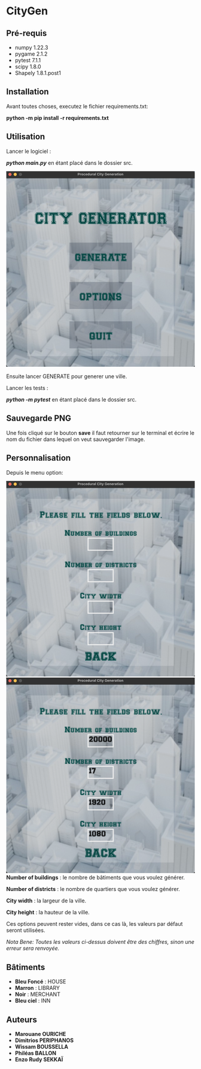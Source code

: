 # CityGen

## **Pré-requis**

- numpy 1.22.3
- pygame 2.1.2
- pytest 7.1.1
- scipy 1.8.0
- Shapely 1.8.1.post1


## **Installation**

Avant toutes choses, executez le fichier requirements.txt:

**python -m pip install -r requirements.txt**

## **Utilisation**

Lancer le logiciel : 

_**python main.py**_ en étant placé dans le dossier src.

![menuopt](menuprin.png)

Ensuite lancer GENERATE pour generer une ville.

Lancer les tests : 

_**python -m pytest**_ en étant placé dans le dossier src.

## **Sauvegarde PNG**

Une fois cliqué sur le bouton **save** il faut retourner sur le terminal et écrire le nom du fichier dans lequel on veut sauvegarder l'image.

## **Personnalisation**

Depuis le menu option:

![menuopt](menuopt.png)
![menuopt](menuopt2.png)
**Number of buildings** : le nombre de bâtiments que vous voulez générer.

**Number of districts** : le nombre de quartiers que vous voulez générer.

**City width** : la largeur de la ville.

**City height** : la hauteur de la ville.

Ces options peuvent rester vides, dans ce cas là, les valeurs par défaut seront utilisées. 

*Nota Bene: Toutes les valeurs ci-dessus doivent être des chiffres, sinon une erreur sera renvoyée.*

## **Bâtiments**

- **Bleu Foncé** : HOUSE
- **Marron** : LIBRARY
- **Noir** : MERCHANT
- **Bleu ciel** : INN

## **Auteurs**
* **Marouane OURICHE** 
* **Dimitrios PERIPHANOS** 
* **Wissam BOUSSELLA** 
* **Philéas BALLON** 
* **Enzo Rudy SEKKAÏ** 



